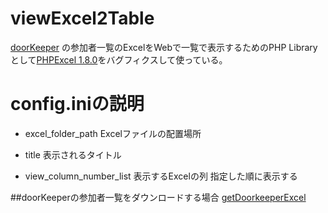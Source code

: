 viewExcel2Table
===============

[doorKeeper](http://www.doorkeeper.jp/) の参加者一覧のExcelをWebで一覧で表示するためのPHP
Libraryとして[PHPExcel 1.8.0](https://phpexcel.codeplex.com/)をバグフィクスして使っている。


# config.iniの説明
* excel_folder_path
Excelファイルの配置場所

* title
表示されるタイトル

* view_column_number_list
表示するExcelの列
指定した順に表示する

##doorKeeperの参加者一覧をダウンロードする場合
[getDoorkeeperExcel](https://github.com/soudai/getDoorkeeperExcel) 